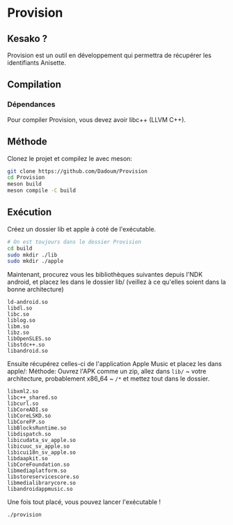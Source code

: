 # Provision

## Kesako ?

Provision est un outil en développement qui permettra de récupérer les identifiants Anisette.

## Compilation

### Dépendances
Pour compiler Provision, vous devez avoir libc++ (LLVM C++).

## Méthode

Clonez le projet et compilez le avec meson:

```bash
git clone https://github.com/Dadoum/Provision
cd Provision
meson build
meson compile -C build
```

## Exécution

Créez un dossier lib et apple à coté de l'exécutable.

```bash
# On est toujours dans le dossier Provision
cd build
sudo mkdir ./lib
sudo mkdir ./apple
```

Maintenant, procurez vous les bibliothèques suivantes depuis l'NDK android, et placez les dans le dossier lib/ (veillez à ce qu'elles soient dans la bonne architecture)

```
ld-android.so
libdl.so
libc.so
liblog.so
libm.so
libz.so
libOpenSLES.so
libstdc++.so
libandroid.so
```

Ensuite récupérez celles-ci de l'application Apple Music et placez les dans apple/:
Méthode: Ouvrez l'APK comme un zip, allez dans `lib/` ~ votre architecture, probablement x86_64 ~ `/*` et mettez tout dans le dossier.

```
libxml2.so
libc++_shared.so
libcurl.so
libCoreADI.so
libCoreLSKD.so
libCoreFP.so
libBlocksRuntime.so
libdispatch.so
libicudata_sv_apple.so
libicuuc_sv_apple.so
libicui18n_sv_apple.so
libdaapkit.so
libCoreFoundation.so
libmediaplatform.so
libstoreservicescore.so
libmedialibrarycore.so
libandroidappmusic.so
```

Une fois tout placé, vous pouvez lancer l'exécutable !

```bash
./provision
```
